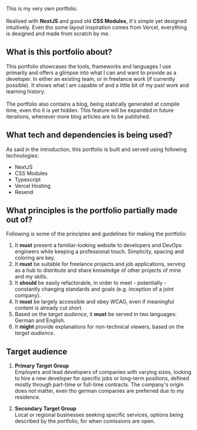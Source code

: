 This is my very own portfolio. <br /><br />
Realised with **NextJS** and good old **CSS Modules**, it's simple yet designed intuitively. Even tho some layout inspiration comes from Vercel, everything is designed and made from scratch by me.

## What is this portfolio about?

This portfolio showcases the tools, frameworks and languages I use primarily and offers a glimpse into what I can and want to provide as a developer. In either an existing team, or in freelance work (if currently possible). It shows what I am capable of and a little bit of my past work and learning history.
<br /><br />
The portfolio also contains a blog, being statically generated at compile time, even tho it is yet hidden. This feature will be expanded in future iterations, whenever more blog articles are to be published.

## What tech and dependencies is being used?

As said in the introduction, this portfolio is built and served using following technologies:

- NextJS
- CSS Modules
- Typescript
- Vercel Hosting
- Resend

## What principles is the portfolio partially made out of?

Following is some of the principles and guidelines for making the portfolio:

1. It **must** present a familiar-looking website to developers and DevOps engineers while keeping a professional touch. Simplicity, spacing and coloring are key.
2. It **must** be suitable for freelance projects and job applications, serving as a hub to distribute and share knowledge of other projects of mine and my skills.
3. It **should** be easily refactorable, in order to meet - potentially - constantly changing standards and goals (e.g. inception of a joint company).
4. It **must** be largely accessible and obey WCAG, even if meaningful content is already cut short.
5. Based on the _target audience_, it **must** be served in two languages: German and English.
6. It **might** provide explanations for non-technical viewers, based on the _target audience_.

## Target audience

1. **Primary Target Group**<br />
   Employers and lead developers of companies with varying sizes, looking to hire a new developer for specific jobs or long-term positions, defined mostly through part-time or full-time contracts. The company's origin does _not_ matter, even tho german companies are preferred due to my residence.

2. **Secondary Target Group**<br />
   Local or regional businesses seeking specific services, options being described by the portfolio, for when comissions are open.
